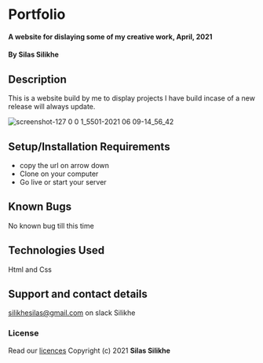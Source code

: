 # Portfolio

#### A website for dislaying some of my creative work, April, 2021

#### By **Silas Silikhe**

## Description

This is a website build by me to display projects I have build incase of a new release will always update.

![screenshot-127 0 0 1_5501-2021 06 09-14_56_42](https://user-images.githubusercontent.com/65366942/121357909-ddb75d80-c93a-11eb-916e-248657b9160e.png)

## Setup/Installation Requirements

- copy the url on arrow down
- Clone on your computer
- Go live or start your server

## Known Bugs

No known bug till this time

## Technologies Used

Html and Css

## Support and contact details

silikhesilas@gmail.com on slack Silikhe

### License

Read our [licences](./License)
Copyright (c) 2021 **Silas Silikhe**

